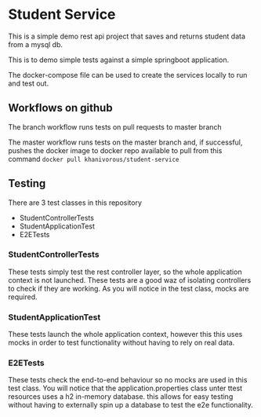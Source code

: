 # Student Service

This is a simple demo rest api project that saves and returns student data from a mysql db.

This is to demo simple tests against a simple springboot application.

The docker-compose file can be used to create the services locally to run and test out.

## Workflows on github

The branch workflow runs tests on pull requests to master branch

The master workflow runs tests on the master branch and, if successful, pushes the docker image to docker repo 
available to pull from this command `docker pull khanivorous/student-service`

## Testing
There are 3 test classes in this repository

- StudentControllerTests
- StudentApplicationTest
- E2ETests

### StudentControllerTests

These tests simply test the rest controller layer, so the whole application context is not launched. 
These tests are a good waz of isolating controllers to check if they are working. As you will notice in the test class, mocks are required.

### StudentApplicationTest

These tests launch the whole application context, however this this uses mocks in order to test functionality without having to rely on real data.

### E2ETests

These tests check the end-to-end behaviour so no mocks are used in this test class. You will notice that the application.properties class unter ttest resources
uses a h2 in-memory database. this allows for easy testing without having to externally spin up a database to test the e2e functionality.



